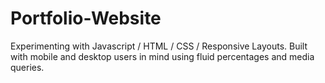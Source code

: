 # Portfolio-Website
Experimenting with Javascript / HTML / CSS / Responsive Layouts.
Built with mobile and desktop users in mind using fluid percentages and media queries.
